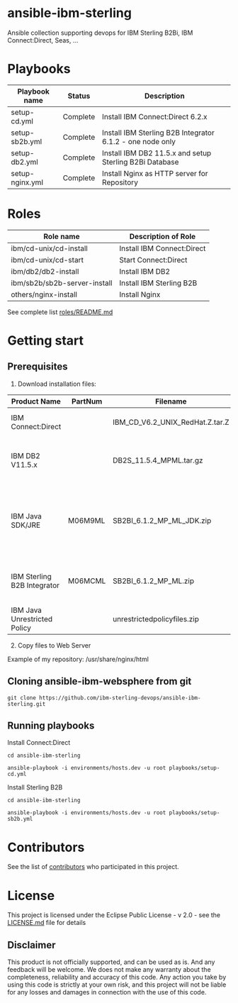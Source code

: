 # ansible-ibm-sterling
Ansible collection supporting devops for IBM Sterling B2Bi, IBM Connect:Direct, Seas, ...


# Playbooks

| Playbook name                 | Status         |           Description                                        |
|-------------------------------|----------------|--------------------------------------------------------------|
| setup-cd.yml                  | Complete       | Install IBM Connect:Direct 6.2.x |
| setup-sb2b.yml                | Complete       | Install IBM Sterling B2B Integrator 6.1.2  - one node only |
| setup-db2.yml                 | Complete       | Install IBM DB2 11.5.x and setup Sterling B2Bi Database |
| setup-nginx.yml               | Complete       | Install Nginx as HTTP server for Repository|            

# Roles

| Role name                       |            Description of Role                                          |
|---------------------------------|-------------------------------------------------------------------------|
| ibm/cd-unix/cd-install          | Install IBM Connect:Direct |
| ibm/cd-unix/cd-start            | Start Connect:Direct |
| ibm/db2/db2-install             | Install IBM DB2 |
| ibm/sb2b/sb2b-server-install    | Install IBM Sterling B2B |
| others/nginx-install            | Install Nginx |

See complete list [roles/README.md](roles/README.md)


# Getting start

## Prerequisites

1) Download installation files:

| Product Name                  | PartNum | Filename                        |           Description                                        |
|-------------------------------|---------|---------------------------------|--------------------------------------------------------------|
| IBM Connect:Direct            |         | IBM_CD_V6.2_UNIX_RedHat.Z.tar.Z |  IBM Connect:Direct 6.2.x|
| IBM DB2 V11.5.x               |         | DB2S_11.5.4_MPML.tar.gz         | IBM DB2 V11.5.4 Multi-platform Multi-language|
| IBM Java SDK/JRE              | M06M9ML | SB2BI_6.1.2_MP_ML_JDK.zip       | IBM Sterling B2B Integrator V6.1.2 or IBM Sterling File Gateway V6.1.2 Java SDK/JRE Multiplatform|
| IBM Sterling B2B Integrator   | M06MCML | SB2BI_6.1.2_MP_ML.zip           | IBM Sterling B2B Integrator V6.1.2 for Multiplatform Multilingual|
| IBM Java Unrestricted Policy  |         | unrestrictedpolicyfiles.zip     |               |

2) Copy files to Web Server

Example of my repository: /usr/share/nginx/html


## Cloning ansible-ibm-websphere from git

```
git clone https://github.com/ibm-sterling-devops/ansible-ibm-sterling.git
```

## Running playbooks

Install Connect:Direct

```
cd ansible-ibm-sterling

ansible-playbook -i environments/hosts.dev -u root playbooks/setup-cd.yml
```

Install Sterling B2B

```
cd ansible-ibm-sterling

ansible-playbook -i environments/hosts.dev -u root playbooks/setup-sb2b.yml
```

# Contributors

See the list of [contributors](https://github.com/ibm-sterling-devops/ansible-ibm-sterling/contributors) who participated in this project.

# License

This project is licensed under the Eclipse Public License - v 2.0 - see the [LICENSE.md](LICENSE.md) file for details

## Disclaimer

This product is not officially supported, and can be used as is. And any feedback will be welcome. We does not make any warranty about the completeness, reliability and accuracy of this code. Any action you take by using this code is strictly at your own risk, and this project will not be liable for any losses and damages in connection with the use of this code.
